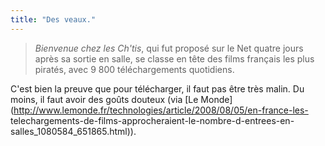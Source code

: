 ```yaml
---
title: "Des veaux."
---
```


> _Bienvenue chez les Ch'tis_, qui fut proposé sur le Net quatre jours après
sa sortie en salle, se classe en tête des films français les plus piratés,
avec 9 800 téléchargements quotidiens.

C'est bien la preuve que pour télécharger, il faut pas être très malin. Du
moins, il faut avoir des goûts douteux (via [Le
Monde](http://www.lemonde.fr/technologies/article/2008/08/05/en-france-les-
telechargements-de-films-approcheraient-le-nombre-d-entrees-en-
salles_1080584_651865.html)).

